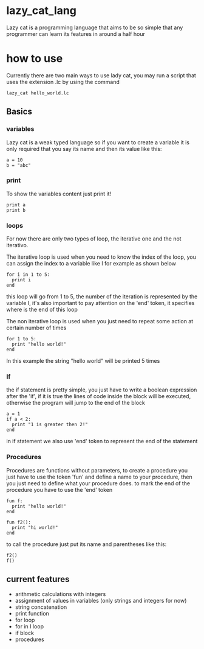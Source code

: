 # lazy_cat_lang

Lazy cat is a programming language that aims to be so simple that any programmer can learn its features in around a half hour

# how to use

Currently there are two main ways to use lady cat, you may run a script that uses the extension .lc by using the command

```
lazy_cat hello_world.lc
```

## Basics

### variables

Lazy cat is a weak typed language so if you want to create a variable it is only required that you say its name and then its value like this:

```
a = 10
b = "abc"
```
### print

To show the variables content just print it!

```
print a
print b
```

### loops

For now there are only two types of loop, the iterative one and the not iterativo.

The iterative loop is used when you need to know the index of the loop, you can assign the index to a variable like I for example as shown below

```
for i in 1 to 5:
  print i
end
```

this loop will go from 1 to 5, the number of the iteration is represented by the variable I, it's also important to pay attention on the 'end' token, it specifies where is the end of this loop

The non iterative loop is used when you just need to repeat some action at certain number of times

```
for 1 to 5:
  print "hello world!"
end
```

In this example the string "hello world" will be printed 5 times

### If

the if statement is pretty simple, you just have to write a boolean expression after the 'if', if it is true the lines of code inside the block will be executed, otherwise the program will jump to the end of the block

```
a = 1
if a < 2:
  print "1 is greater then 2!"
end
```

in if statement we also use 'end' token to represent the end of the statement

### Procedures

Procedures are functions without parameters, to create a procedure you just have to use the token 'fun' and define a name to your procedure, then you just need to define what your procedure does. to mark the end of the procedure you have to use the 'end' token

```
fun f:
  print "hello world!"
end

fun f2():
  print "hi world!"
end
```

to call the procedure just put its name and parentheses like this:

```
f2()
f()
```

## current features

* arithmetic calculations with integers
* assignment of values in variables (only strings and integers for now)
* string concatenation
* print function
* for loop
* for in I loop
* if block
* procedures
